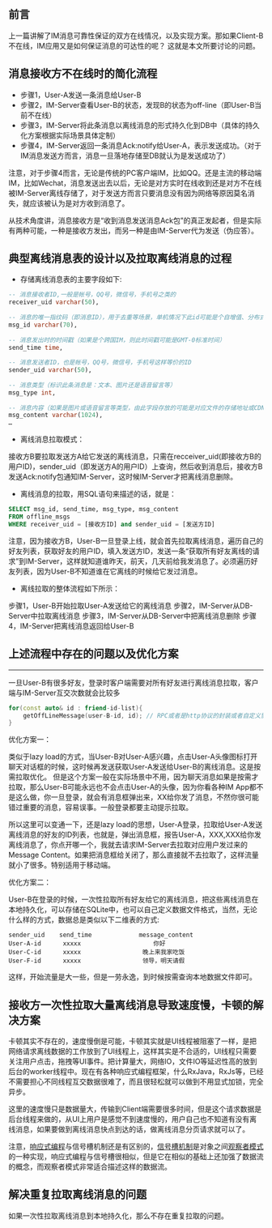 

## 前言

上一篇讲解了IM消息可靠性保证的双方在线情况，以及实现方案。那如果Client-B不在线，IM应用又是如何保证消息的可达性的呢？ 这就是本文所要讨论的问题。

## 消息接收方不在线时的简化流程

- 步骤1，User-A发送一条消息给User-B
- 步骤2，IM-Server查看User-B的状态，发现B的状态为off-line（即User-B当前不在线）
- 步骤3，IM-Server将此条消息以离线消息的形式持久化到DB中（具体的持久化方案根据实际场景具体定制）
- 步骤4，IM-Server返回一条消息Ack:notify给User-A，表示发送成功。（对于IM消息发送方而言，消息一旦落地存储至DB就认为是发送成功了）

注意，对于步骤4而言，无论是传统的PC客户端IM，比如QQ。还是主流的移动端IM，比如Wechat，消息发送出去以后，无论是对方实时在线收到还是对方不在线被IM-Server离线存储了，对于发送方而言只要消息没有因为网络等原因莫名消失，就应该被认为是对方收到消息了。

从技术角度讲，消息接收方是“收到消息发送消息Ack包”的真正发起者，但是实际有两种可能，一种是接收方发出，而另一种是由IM-Server代为发送（伪应答）。


## 典型离线消息表的设计以及拉取离线消息的过程

- 存储离线消息表的主要字段如下:

``` sql
-- 消息接收者ID,一般是帐号，QQ号，微信号，手机号之类的
receiver_uid varchar(50), 
 
-- 消息的唯一指纹码（即消息ID），用于去重等场景，单机情况下此id可能是个自增值、分布式场景下可能是类似于UUID这样的东西
msg_id varchar(70), 
 
-- 消息发出时的时间戳（如果是个跨国IM，则此时间戳可能是GMT-0标准时间）       
send_time time, 
 
-- 消息发送者ID，也是帐号，QQ号，微信号，手机号这样等价的ID
sender_uid varchar(50), 
 
-- 消息类型（标识此条消息是：文本、图片还是语音留言等）
msg_type int, 
 
-- 消息内容（如果是图片或语音留言等类型，由此字段存放的可能是对应文件的存储地址或CDN的访问URL）
msg_content varchar(1024), 
…
```

- 离线消息拉取模式：

接收方B要拉取发送方A给它发送的离线消息，只需在recceiver_uid(即接收方B的用户ID)，sender_uid（即发送方A的用户ID）上查询，然后收到消息后，接收方B发送Ack:notify包通知IM-Server，这时候IM-Server才把离线消息删除。

- 离线消息的拉取，用SQL语句来描述的话，就是：

``` sql
SELECT msg_id, send_time, msg_type, msg_content 
FROM offline_msgs
WHERE receiver_uid = [接收方ID] and sender_uid = [发送方ID]
```

注意，因为接收方B，User-B一旦登录上线，就会首先拉取离线消息，遍历自己的好友列表，获取好友的用户ID，填入发送方ID，发送一条“获取所有好友离线的请求”到IM-Server，这样就知道谁昨天，前天，几天前给我发消息了。必须遍历好友列表，因为User-B不知道谁在它离线的时候给它发过消息。

- 离线拉取的整体流程如下所示：

步骤1，User-B开始拉取User-A发送给它的离线消息
步骤2，IM-Server从DB-Server中拉取离线消息
步骤3，IM-Server从DB-Server中把离线消息删除
步骤4，IM-Server把离线消息返回给User-B

## 上述流程中存在的问题以及优化方案
---

一旦User-B有很多好友，登录时客户端需要对所有好友进行离线消息拉取，客户端与IM-Server互交次数就会比较多

``` cpp
for(const auto& id : friend-id-list){
    getOffLineMessage(user-B-id, id); // RPC或者是http协议的封装或者自定义协议
}
```

优化方案一：

类似于lazy load的方式，当User-B对User-A感兴趣，点击User-A头像图标打开聊天对话框的时候，这时候再发送获取User-A发送给User-B的离线消息。这是按需拉取优化。 但是这个方案一般在实际场景中不用，因为聊天消息如果是按需才拉取，那么User-B可能永远也不会点击User-A的头像，因为你看各种IM App都不是这么做，你一旦登录，就会有消息框弹出来，XX给你发了消息，不然你很可能错过重要的消息，容易误事。一般登录都要主动提示拉取。

所以这里可以变通一下，还是lazy load的思想，User-A登录，拉取给User-A发送离线消息的好友的ID列表，也就是，弹出消息框，报告User-A，XXX,XXX给你发离线消息了，你点开哪一个，我就去请求IM-Server去拉取对应用户发过来的Message Content。如果把消息框给关闭了，那么直接就不去拉取了，这样流量就小了很多。特别适用于移动端。

优化方案二：

User-B在登录的时候，一次性拉取所有好友给它的离线消息，把这些离线消息在本地持久化，可以存储在SQLite中，也可以自己定义数据文件格式，当然，无论什么样的方式，数据总是类似以下二维表的方式:

```
sender_uid    send_time             message_content
User-A-id      xxxxx                    你好
User-C-id      xxxxx                 晚上来我家吃饭
User-F-id      xxxxx                 领导，明天请假
```

这样，开始流量是大一些，但是一劳永逸，到时候按需查询本地数据文件即可。

## 接收方一次性拉取大量离线消息导致速度慢，卡顿的解决方案

卡顿其实不存在的，速度慢倒是可能，卡顿其实就是UI线程被阻塞了一样，是把网络请求离线数据的工作放到了UI线程上，这样其实是不合适的，UI线程只需要关注用户点击，拖拽等UI事件。把计算量大，网络IO，文件IO等延迟性高的放到后台的worker线程中。现在有各种响应式编程框架，什么RxJava，RxJs等，已经不需要担心不同线程互交数据很难了，而且很轻松就可以做到不用显式加锁，完全异步。

这里的速度慢只是数据量大，传输到Client端需要很多时间，但是这个请求数据是后台线程来做的，从UI上用户是感觉不到速度慢的，用户自己也不知道有没有离线消息，如果要做到离线消息快点到达的话，做离线消息分页请求就可以了。

注意，[响应式编程](https://en.wikipedia.org/wiki/Reactive_programming)与信号槽机制还是有区别的，[信号槽机制](https://en.wikipedia.org/wiki/Signals_and_slots)是对象之间[观察者模式](https://en.wikipedia.org/wiki/Observer_pattern)的一种实现，响应式编程与信号槽很相似，但是它在相似的基础上还加强了数据流的概念，而观察者模式非常适合描述这样的数据流。

## 解决重复拉取离线消息的问题

如果一次性拉取离线消息到本地持久化，那么不存在重复拉取的问题。